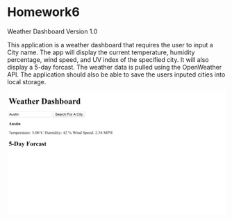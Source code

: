 # Homework6
 Weather Dashboard
 Version 1.0

 This application is a weather dashboard that requires the user to input a City name. The app will display the current temperature, humidity percentage, wind speed, and UV index of the specified city. It will also display a 5-day forcast. The weather data is pulled using the OpenWeather API. The application should also be able to save the users inputed cities into local storage.


![Screenshot](/images/screenshot.png)
